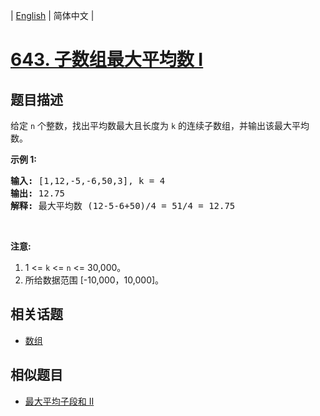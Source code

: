 
| [English](README_EN.md) | 简体中文 |

# [643. 子数组最大平均数 I](https://leetcode-cn.com/problems/maximum-average-subarray-i/)

## 题目描述

<p>给定 <code>n</code> 个整数，找出平均数最大且长度为 <code>k</code> 的连续子数组，并输出该最大平均数。</p>

<p><strong>示例 1:</strong></p>

<pre><strong>输入:</strong> [1,12,-5,-6,50,3], k = 4
<strong>输出:</strong> 12.75
<strong>解释:</strong> 最大平均数 (12-5-6+50)/4 = 51/4 = 12.75
</pre>

<p>&nbsp;</p>

<p><strong>注意:</strong></p>

<ol>
	<li>1 &lt;= <code>k</code> &lt;= <code>n</code> &lt;= 30,000。</li>
	<li>所给数据范围 [-10,000，10,000]。</li>
</ol>


## 相关话题

- [数组](https://leetcode-cn.com/tag/array)

## 相似题目

- [最大平均子段和 II](../maximum-average-subarray-ii/README.md)
